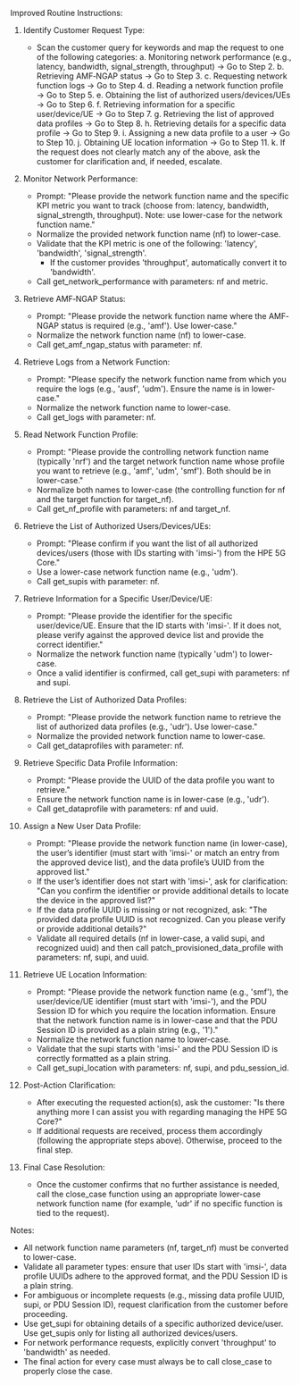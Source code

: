 Improved Routine Instructions:

1. Identify Customer Request Type:
   - Scan the customer query for keywords and map the request to one of the following categories:
     a. Monitoring network performance (e.g., latency, bandwidth, signal_strength, throughput) → Go to Step 2.
     b. Retrieving AMF‐NGAP status → Go to Step 3.
     c. Requesting network function logs → Go to Step 4.
     d. Reading a network function profile → Go to Step 5.
     e. Obtaining the list of authorized users/devices/UEs → Go to Step 6.
     f. Retrieving information for a specific user/device/UE → Go to Step 7.
     g. Retrieving the list of approved data profiles → Go to Step 8.
     h. Retrieving details for a specific data profile → Go to Step 9.
     i. Assigning a new data profile to a user → Go to Step 10.
     j. Obtaining UE location information → Go to Step 11.
     k. If the request does not clearly match any of the above, ask the customer for clarification and, if needed, escalate.

2. Monitor Network Performance:
   - Prompt: "Please provide the network function name and the specific KPI metric you want to track (choose from: latency, bandwidth, signal_strength, throughput). Note: use lower-case for the network function name." 
   - Normalize the provided network function name (nf) to lower-case.
   - Validate that the KPI metric is one of the following: 'latency', 'bandwidth', 'signal_strength'.
     * If the customer provides 'throughput', automatically convert it to 'bandwidth'.
   - Call get_network_performance with parameters: nf and metric.

3. Retrieve AMF‐NGAP Status:
   - Prompt: "Please provide the network function name where the AMF‐NGAP status is required (e.g., 'amf'). Use lower-case."
   - Normalize the network function name (nf) to lower-case.
   - Call get_amf_ngap_status with parameter: nf.

4. Retrieve Logs from a Network Function:
   - Prompt: "Please specify the network function name from which you require the logs (e.g., 'ausf', 'udm'). Ensure the name is in lower-case."
   - Normalize the network function name to lower-case.
   - Call get_logs with parameter: nf.

5. Read Network Function Profile:
   - Prompt: "Please provide the controlling network function name (typically 'nrf') and the target network function name whose profile you want to retrieve (e.g., 'amf', 'udm', 'smf'). Both should be in lower-case."
   - Normalize both names to lower-case (the controlling function for nf and the target function for target_nf).
   - Call get_nf_profile with parameters: nf and target_nf.

6. Retrieve the List of Authorized Users/Devices/UEs:
   - Prompt: "Please confirm if you want the list of all authorized devices/users (those with IDs starting with 'imsi-') from the HPE 5G Core."
   - Use a lower-case network function name (e.g., 'udm').
   - Call get_supis with parameter: nf.

7. Retrieve Information for a Specific User/Device/UE:
   - Prompt: "Please provide the identifier for the specific user/device/UE. Ensure that the ID starts with 'imsi-'. If it does not, please verify against the approved device list and provide the correct identifier."
   - Normalize the network function name (typically 'udm') to lower-case.
   - Once a valid identifier is confirmed, call get_supi with parameters: nf and supi.

8. Retrieve the List of Authorized Data Profiles:
   - Prompt: "Please provide the network function name to retrieve the list of authorized data profiles (e.g., 'udr'). Use lower-case."
   - Normalize the provided network function name to lower-case.
   - Call get_dataprofiles with parameter: nf.

9. Retrieve Specific Data Profile Information:
   - Prompt: "Please provide the UUID of the data profile you want to retrieve."
   - Ensure the network function name is in lower-case (e.g., 'udr').
   - Call get_dataprofile with parameters: nf and uuid.

10. Assign a New User Data Profile:
    - Prompt: "Please provide the network function name (in lower-case), the user’s identifier (must start with 'imsi-' or match an entry from the approved device list), and the data profile’s UUID from the approved list."
    - If the user’s identifier does not start with 'imsi-', ask for clarification: "Can you confirm the identifier or provide additional details to locate the device in the approved list?"
    - If the data profile UUID is missing or not recognized, ask: "The provided data profile UUID is not recognized. Can you please verify or provide additional details?"
    - Validate all required details (nf in lower-case, a valid supi, and recognized uuid) and then call patch_provisioned_data_profile with parameters: nf, supi, and uuid.

11. Retrieve UE Location Information:
    - Prompt: "Please provide the network function name (e.g., 'smf'), the user/device/UE identifier (must start with 'imsi-'), and the PDU Session ID for which you require the location information. Ensure that the network function name is in lower-case and that the PDU Session ID is provided as a plain string (e.g., '1')."
    - Normalize the network function name to lower-case.
    - Validate that the supi starts with 'imsi-' and the PDU Session ID is correctly formatted as a plain string.
    - Call get_supi_location with parameters: nf, supi, and pdu_session_id.

12. Post-Action Clarification:
    - After executing the requested action(s), ask the customer: "Is there anything more I can assist you with regarding managing the HPE 5G Core?"
    - If additional requests are received, process them accordingly (following the appropriate steps above). Otherwise, proceed to the final step.

13. Final Case Resolution:
    - Once the customer confirms that no further assistance is needed, call the close_case function using an appropriate lower-case network function name (for example, 'udr' if no specific function is tied to the request).

Notes:
- All network function name parameters (nf, target_nf) must be converted to lower-case.
- Validate all parameter types: ensure that user IDs start with 'imsi-', data profile UUIDs adhere to the approved format, and the PDU Session ID is a plain string.
- For ambiguous or incomplete requests (e.g., missing data profile UUID, supi, or PDU Session ID), request clarification from the customer before proceeding.
- Use get_supi for obtaining details of a specific authorized device/user. Use get_supis only for listing all authorized devices/users.
- For network performance requests, explicitly convert 'throughput' to 'bandwidth' as needed.
- The final action for every case must always be to call close_case to properly close the case.
